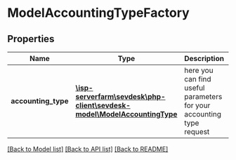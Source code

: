 # ModelAccountingTypeFactory

## Properties
Name | Type | Description | Notes
------------ | ------------- | ------------- | -------------
**accounting_type** | [**\isp-serverfarm\sevdesk\php-client\sevdesk-model\ModelAccountingType**](ModelAccountingType.md) | here you can find useful parameters for your accounting type request | [optional] 

[[Back to Model list]](../README.md#documentation-for-models) [[Back to API list]](../README.md#documentation-for-api-endpoints) [[Back to README]](../README.md)



